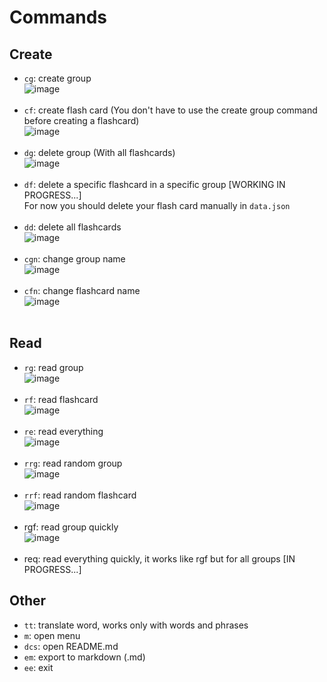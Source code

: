 # Commands

## Create
- `cg`: create group <br>
![image](https://github.com/MikeMitusov/EasyCards/assets/154631181/d555e9b1-3ae3-4352-83c6-df6d6cdb48bd) <br> <br>
- `cf`: create flash card (You don't have to use the create group command before creating a flashcard) <br>
![image](https://github.com/MikeMitusov/EasyCards/assets/154631181/11450c26-e41b-4db2-92e2-bfa791df923d) <br> <br>
- `dg`: delete group (With all flashcards) <br>
![image](https://github.com/MikeMitusov/EasyCards/assets/154631181/b9184cdb-7466-474c-b2a1-4eebead8ada2) <br> <br>
- `df`: delete a specific flashcard in a specific group [WORKING IN PROGRESS...] <br>
For now you should delete your flash card manually in `data.json` <br> <br>
- `dd`: delete all flashcards <br>
![image](https://github.com/MikeMitusov/EasyCards/assets/154631181/e62dc7b5-6339-40c6-adcf-161eb30ddadd) <br> <br>
- `cgn`: change group name <br>
![image](https://github.com/MikeMitusov/EasyCards/assets/154631181/d4093a71-f4f3-485a-aa15-9a1b368bccf4) <br> <br>
- `cfn`: change flashcard name <br>
![image](https://github.com/MikeMitusov/EasyCards/assets/154631181/32927058-0616-4777-b1bd-6958a9535f81) <br> <br>

## Read
- `rg`: read group <br>
![image](https://github.com/MikeMitusov/EasyCards/assets/154631181/d5a86e43-c12a-4142-b6cf-7ca46bbbf180) <br> <br>
- `rf`: read flashcard <br>
![image](https://github.com/MikeMitusov/EasyCards/assets/154631181/abb8d880-286d-49d8-ac67-47ee1e73b17d) <br> <br>
- `re`: read everything <br>
![image](https://github.com/MikeMitusov/EasyCards/assets/154631181/e22a7b11-2b98-40dc-9412-c2722f00daa1) <br> <br>
- `rrg`: read random group <br>
![image](https://github.com/MikeMitusov/EasyCards/assets/154631181/0ee83e0e-a1bb-4470-84ce-464437d5cb7a) <br> <br>
- `rrf`: read random flashcard <br>
![image](https://github.com/MikeMitusov/EasyCards/assets/154631181/41d7149d-fab1-47ab-ba59-d3a4f881b60d) <br> <br>
- rgf: read group quickly <br>
![image](https://github.com/MikeMitusov/EasyCards/assets/154631181/4a343322-da46-4b59-a63d-a770d21e5c34) <br> <br>
- req: read everything quickly, it works like rgf but for all groups [IN PROGRESS...] <br>

## Other
- `tt`: translate word, works only with words and phrases
- `m`: open menu
- `dcs`: open README.md
- `em`: export to markdown (.md)
- `ee`: exit

